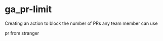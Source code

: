 # ga_pr-limit
Creating an action to block the number of PRs any team member can use


pr from stranger
